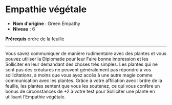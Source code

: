 # Empathie végétale

 * **Nom d'origine** : Green Empathy
 * **Niveau** : 6


<p><strong>Prérequis</strong> ordre de la feuille</p>
<hr>
<p>Vous savez communiquer de manière rudimentaire avec des plantes et vous pouvez utiliser la Diplomatie pour leur Faire bonne impression et les Solliciter en leur demandant des choses très simples. Les plantes qui ne sont pas des créatures ne peuvent généralement pas répondre à vos sollicitations, à moins que vous ayez accès à une autre magie comme communication avec les plantes. Grâce à votre affiliation avec l’ordre de la feuille, les plantes sentent que vous les soutenez, ce qui vous confère un bonus de circonstances de +2 à votre test pour Solliciter une plante en utilisant l’Empathie végétale.</p>